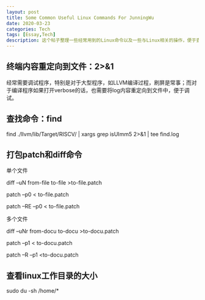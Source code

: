 ```yaml
---
layout: post
title: Some Common Useful Linux Commands For JunningWu
date: 2020-03-23
categories: Tech
tags: [Essay,Tech]
description: 这个帖子整理一些经常用到的Linux命令以及一些与Linux相关的操作，便于查询。
---
```


## 终端内容重定向到文件：2>&1

经常需要调试程序，特别是对于大型程序，如LLVM编译过程，刷屏是常事；而对于编译程序如果打开verbose的话，也需要将log内容重定向到文件中，便于调试。

## 查找命令：find

find ./llvm/lib/Target/RISCV/ | xargs grep isUImm5 2>&1 | tee find.log

## 打包patch和diff命令

单个文件

diff –uN  from-file  to-file  >to-file.patch

patch –p0 < to-file.patch

patch –RE –p0 < to-file.patch

多个文件

diff –uNr  from-docu  to-docu  >to-docu.patch

patch –p1 < to-docu.patch

patch –R –p1 <to-docu.patch


## 查看linux工作目录的大小

sudo du -sh /home/*